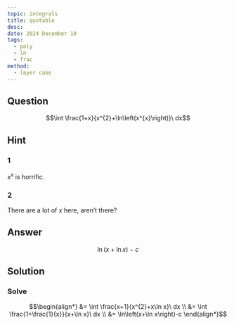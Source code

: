 ```yaml
---
topic: integrals
title: quotable
desc: 
date: 2024 December 10
tags:
  - poly
  - ln
  - frac
method:
  - layer cake
---
```



## Question
```math
\int \frac{1+x}{x^{2}+\ln\left(x^{x}\right)}\ dx
```


## Hint

### 1
$x^x$ is horrific.

### 2
There are a lot of $x$ here, aren’t there?


## Answer
```math
\ln\left(x+\ln x\right)-c
```


## Solution

### Solve
```math
\begin{align*}
  &= \int \frac{x+1}{x^{2}+x\ln x}\ dx
  \\ &= \int \frac{1+\frac{1}{x}}{x+\ln x}\ dx
  \\ &= \ln\left(x+\ln x\right)-c
\end{align*}
```

